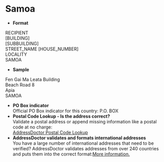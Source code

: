 Samoa
=====

- **Format**

RECIPIENT  
[BUILDING]  
[SUBBUILDING]  
STREET_NAME [HOUSE_NUMBER]  
LOCALITY  
SAMOA
- **Sample**

Fen Gai Ma Leata Building  
Beach Road 8  
Apia  
SAMOA
- **PO Box indicator**  
Official PO Box indicator for this country: P.O. BOX
- **Postal Code Lookup - Is the address correct?**  
Validate a postal address or append missing information like a postal code at no charge:  
[AddressDoctor Postal Code Lookup](http://lookup.addressdoctor.com/lookup/default.aspx?lang=en&country=WSM)
- **AddressDoctor validates and formats international addresses**  
You have a large number of international addresses that need to be verified? AddressDoctor validates addresses from over 240 countries and puts them into the correct format:[More information.](index.php?id=31&L=1)